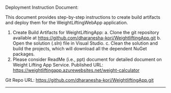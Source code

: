 Deployment Instruction Document:

This document provides step-by-step instructions to create build artifacts and deploy them for the WeightLiftingWebApp application.

1. Create Build Artifacts for WeightLiftingApp:
   a. Clone the git repository available at 
https://github.com/dharanesha-kori/WeightliftingApp.git
   b. Open the solution (.sln) file in Visual Studio.
   c. Clean the solution and build the projects, which will download all the dependent NuGet packages. 
  2. Please consider ReadMe (i.e., ppt) document for detailed document on Weight Lifting App Service.
Published URL: 
	https://weightliftingapp.azurewebsites.net/weight-calculator

Git Repo URL: 
https://github.com/dharanesha-kori/WeightliftingApp.git 

 
****
